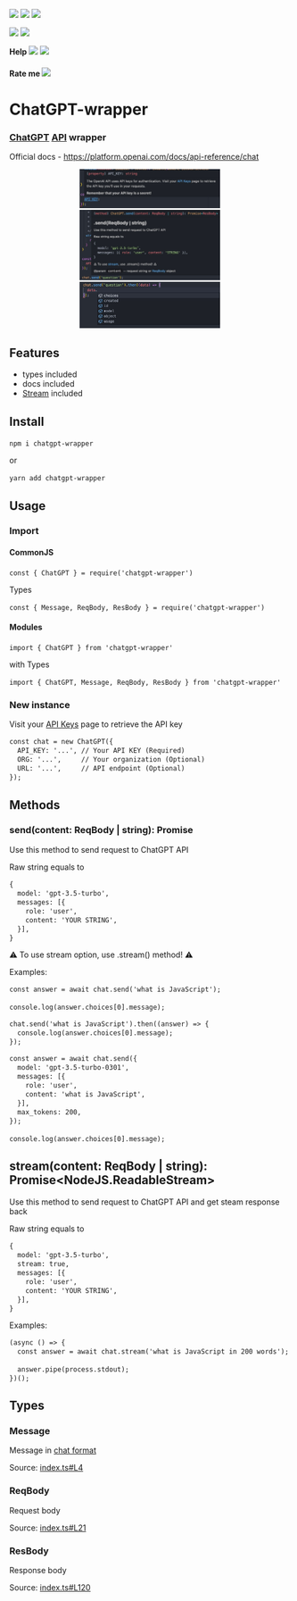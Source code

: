 [<img src="https://img.shields.io/npm/v/chatgpt-wrapper">](https://www.npmjs.com/package/chatgpt-wrapper) [<img src="https://img.shields.io/npm/l/chatgpt-wrapper">](https://github.com/TABmk/chatgpt-wrapper/blob/master/LICENSE) <img src="https://badgen.net/npm/types/chatgpt-wrapper">

<img src="https://badgen.net/npm/dt/chatgpt-wrapper">
<img src="https://badgen.net/npm/dm/chatgpt-wrapper">

__Help__ [<img src="https://img.shields.io/github/issues/tabmk/chatgpt-wrapper">](https://github.com/TABmk/chatgpt-wrapper/issues?q=is%3Aopen+is%3Aissue) [<img src="https://img.shields.io/github/issues-pr/tabmk/chatgpt-wrapper">](https://github.com/TABmk/chatgpt-wrapper/pulls?q=is%3Aopen+is%3Apr)

#### __Rate me__ [<img src="https://img.shields.io/github/stars/tabmk/chatgpt-wrapper?style=social">](https://github.com/TABmk/chatgpt-wrapper)

# __ChatGPT-wrapper__

### __[ChatGPT](https://openai.com/blog/chatgpt/) [API](https://platform.openai.com/docs/api-reference/chat) wrapper__

Official docs - https://platform.openai.com/docs/api-reference/chat
<p align="center">
<img width="50%" src="./imgs/1.jpeg">
<img width="50%" src="./imgs/2.jpeg">
<img width="50%" src="./imgs/3.jpeg">
</p>

## Features
- types included
- docs included
- [Stream](https://platform.openai.com/docs/api-reference/chat/create#chat/create-stream) included

## Install
`npm i chatgpt-wrapper`

  or

`yarn add chatgpt-wrapper`

## Usage
### Import
#### CommonJS

`const { ChatGPT } = require('chatgpt-wrapper')`

Types

`const { Message, ReqBody, ResBody } = require('chatgpt-wrapper')`

#### Modules
`import { ChatGPT } from 'chatgpt-wrapper'`

with Types

`import { ChatGPT, Message, ReqBody, ResBody } from 'chatgpt-wrapper'`

### New instance

Visit your [API Keys](https://platform.openai.com/account/api-keys) page to retrieve the API key

```
const chat = new ChatGPT({
  API_KEY: '...', // Your API KEY (Required)
  ORG: '...',     // Your organization (Optional)
  URL: '...',     // API endpoint (Optional)
});
```

## Methods

### send(content: ReqBody | string): Promise<ResBody>

Use this method to send request to ChatGPT API

Raw string equals to
```
{
  model: 'gpt-3.5-turbo',
  messages: [{
    role: 'user',
    content: 'YOUR STRING',
  }],
}
```

⚠️ To use stream option, use .stream() method! ⚠️

Examples:
```
const answer = await chat.send('what is JavaScript');

console.log(answer.choices[0].message);
```
```
chat.send('what is JavaScript').then((answer) => {
  console.log(answer.choices[0].message);
});
```
```
const answer = await chat.send({
  model: 'gpt-3.5-turbo-0301',
  messages: [{
    role: 'user',
    content: 'what is JavaScript',
  }],
  max_tokens: 200,
});

console.log(answer.choices[0].message);
```

## stream(content: ReqBody | string): Promise<NodeJS.ReadableStream>

Use this method to send request to ChatGPT API and get steam response back

Raw string equals to
```
{
  model: 'gpt-3.5-turbo',
  stream: true,
  messages: [{
    role: 'user',
    content: 'YOUR STRING',
  }],
}
```

Examples:
```
(async () => {
  const answer = await chat.stream('what is JavaScript in 200 words');

  answer.pipe(process.stdout);
})();
```

## Types

### Message

Message in [chat format](https://platform.openai.com/docs/guides/chat/introduction)

Source: [index.ts#L4](https://github.com/TABmk/chatgpt-wrapper/blob/master/index.ts#L4)

### ReqBody

Request body

Source: [index.ts#L21](https://github.com/TABmk/chatgpt-wrapper/blob/master/index.ts#L21)

### ResBody

Response body

Source: [index.ts#L120](https://github.com/TABmk/chatgpt-wrapper/blob/master/index.ts#L120)


